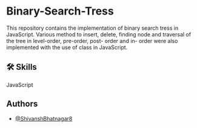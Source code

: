 # Binary-Search-Tress

This repository contains the implementation of binary search tress in JavaScript. Various method to insert, delete, finding node and traversal of the tree in level-order, pre-order, post- order and in- order were also implemented with the use of class in JavaScript.

## 🛠 Skills

JavaScript

## Authors

- [@ShivanshBhatnagar8](https://github.com/ShivanshBhatnagar8)
